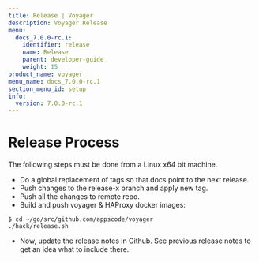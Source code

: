 ```yaml
---
title: Release | Voyager
description: Voyager Release
menu:
  docs_7.0.0-rc.1:
    identifier: release
    name: Release
    parent: developer-guide
    weight: 15
product_name: voyager
menu_name: docs_7.0.0-rc.1
section_menu_id: setup
info:
  version: 7.0.0-rc.1
---
```


# Release Process

The following steps must be done from a Linux x64 bit machine.

- Do a global replacement of tags so that docs point to the next release.
- Push changes to the release-x branch and apply new tag.
- Push all the changes to remote repo.
- Build and push voyager & HAProxy docker images:

```console
$ cd ~/go/src/github.com/appscode/voyager
./hack/release.sh
```

- Now, update the release notes in Github. See previous release notes to get an idea what to include there.
